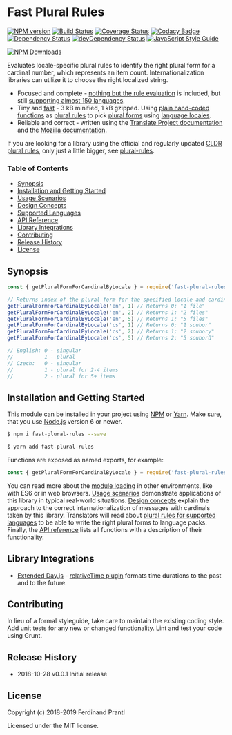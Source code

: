 # Fast Plural Rules
[![NPM version](https://badge.fury.io/js/fast-plural-rules.png)](http://badge.fury.io/js/fast-plural-rules)
[![Build Status](https://travis-ci.org/prantlf/fast-plural-rules.png)](https://travis-ci.org/prantlf/fast-plural-rules)
[![Coverage Status](https://coveralls.io/repos/github/prantlf/fast-plural-rules/badge.svg?branch=master)](https://coveralls.io/github/prantlf/fast-plural-rules?branch=master)
[![Codacy Badge](https://api.codacy.com/project/badge/Grade/94ba20975c8b4feb8b8b280de2ffcb9b)](https://www.codacy.com/app/prantlf/fast-plural-rules?utm_source=github.com&amp;utm_medium=referral&amp;utm_content=prantlf/fast-plural-rules&amp;utm_campaign=Badge_Grade)
[![Dependency Status](https://david-dm.org/prantlf/fast-plural-rules.svg)](https://david-dm.org/prantlf/fast-plural-rules)
[![devDependency Status](https://david-dm.org/prantlf/fast-plural-rules/dev-status.svg)](https://david-dm.org/prantlf/fast-plural-rules#info=devDependencies)
[![JavaScript Style Guide](https://img.shields.io/badge/code_style-standard-brightgreen.svg)](https://standardjs.com)

[![NPM Downloads](https://nodei.co/npm/fast-plural-rules.png?downloads=true&stars=true)](https://www.npmjs.com/package/fast-plural-rules)

Evaluates locale-specific plural rules to identify the right plural form for a cardinal number, which represents an item count. Internationalization libraries can utilize it to choose the right localized string.

* Focused and complete - [nothing but the rule evaluation](./src/index.d.ts) is included, but still [supporting almost 150 languages](./docs/languages.md#supported-languages).
* Tiny and [fast](./docs/speed.md#plural-form-lookup-speed) - 3 kB minified, 1 kB gzipped. Using [plain hand-coded functions](./src/cardinals.js) as [plural rules](./docs/design.md#plural-rules) to pick [plural forms](./docs/design.md#plural-forms) using [language locales](./docs/design.md#locales).
* Reliable and correct - written using the [Translate Project documentation] and the [Mozilla documentation].

If you are looking for a library using the official and regularly updated [CLDR plural rules], only just a little bigger, see [plural-rules].

### Table of Contents

- [Synopsis](#synopsis)
- [Installation and Getting Started](#installation-and-getting-started)
- [Usage Scenarios](./docs/usage.md#usage-scenarios)
- [Design Concepts](./docs/design.md#design-concepts)
- [Supported Languages](./docs/languages.md#supported-languages)
- [API Reference](./docs/API.md#api-reference)
- [Library Integrations](#library-integrations)
- [Contributing](#contributing)
- [Release History](#release-history)
- [License](#license)

## Synopsis

```js
const { getPluralFormForCardinalByLocale } = require('fast-plural-rules')

// Returns index of the plural form for the specified locale and cardinal.
getPluralFormForCardinalByLocale('en', 1) // Returns 0; "1 file"
getPluralFormForCardinalByLocale('en', 2) // Returns 1; "2 files"
getPluralFormForCardinalByLocale('en', 5) // Returns 1; "5 files"
getPluralFormForCardinalByLocale('cs', 1) // Returns 0; "1 soubor"
getPluralFormForCardinalByLocale('cs', 2) // Returns 1; "2 soubory"
getPluralFormForCardinalByLocale('cs', 5) // Returns 2; "5 souborů"

// English: 0 - singular
//          1 - plural
// Czech:   0 - singular
//          1 - plural for 2-4 items
//          2 - plural for 5+ items
```

## Installation and Getting Started

This module can be installed in your project using [NPM] or [Yarn]. Make sure, that you use [Node.js] version 6 or newer.

```sh
$ npm i fast-plural-rules --save
```

```sh
$ yarn add fast-plural-rules
```

Functions are exposed as named exports, for example:

```js
const { getPluralFormForCardinalByLocale } = require('fast-plural-rules')
```

You can read more about the [module loading](./docs/API.md#loading) in other environments, like with ES6 or in web browsers. [Usage scenarios](./docs/usage.md#usage-scenarios) demonstrate applications of this library in typical real-world situations. [Design concepts](./docs/design.md#design-concepts) explain the approach to the correct internationalization of messages with cardinals taken by this library. Translators will read about [plural rules for supported languages](./docs/languages.md#supported-languages) to be able to write the right plural forms to language packs. Finally, the [API reference](./docs/API.md#api-reference) lists all functions with a description of their functionality.

## Library Integrations

* [Extended Day.js] - [relativeTime plugin] formats time durations to the past and to the future.

## Contributing

In lieu of a formal styleguide, take care to maintain the existing coding style.  Add unit tests for any new or changed functionality. Lint and test your code using Grunt.

## Release History

* 2018-10-28   v0.0.1   Initial release

## License

Copyright (c) 2018-2019 Ferdinand Prantl

Licensed under the MIT license.

[Node.js]: http://nodejs.org/
[NPM]: https://www.npmjs.com/
[Yarn]: https://yarnpkg.com/
[Translate Project documentation]: http://docs.translatehouse.org/projects/localization-guide/en/latest/l10n/pluralforms.html#pluralforms-list
[Mozilla documentation]: https://developer.mozilla.org/en-US/docs/Mozilla/Localization/Localization_and_Plurals#List_of_Plural_Rules
[Extended Day.js]: https://github.com/prantlf/dayjs
[relativeTime plugin]: https://github.com/prantlf/dayjs/blob/combined/docs/en/Plugin.md#relativetime
[CLDR plural rules]: http://cldr.unicode.org/index/cldr-spec/plural-rules
[plural-rules]: https://github.com/prantlf/plural-rules
